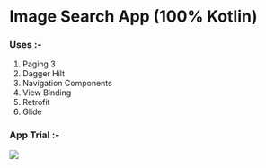 <h1>Image Search App (100% Kotlin)</h1>
<h3>Uses :-</h3>
  <ol>
  <li>Paging 3</li>
  <li>Dagger Hilt</li>
  <li>Navigation Components</li>
  <li>View Binding</li>
  <li>Retrofit</li>
  <li>Glide</li>
  </ol>
<h3>App Trial :-</h3>
<img src="ezgif-3-b0d6cc88f535"/>
